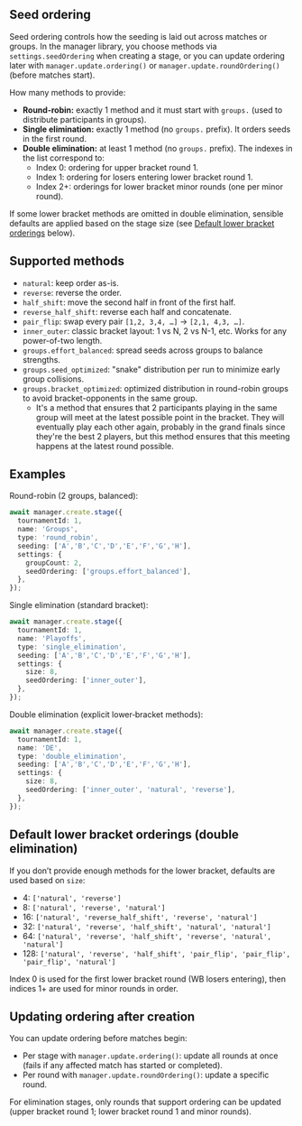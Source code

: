 ## Seed ordering

Seed ordering controls how the seeding is laid out across matches or groups. In the manager library, you choose methods via `settings.seedOrdering` when creating a stage, or you can update ordering later with `manager.update.ordering()` or `manager.update.roundOrdering()` (before matches start).

How many methods to provide:

- **Round-robin:** exactly 1 method and it must start with `groups.` (used to distribute participants in groups).
- **Single elimination:** exactly 1 method (no `groups.` prefix). It orders seeds in the first round.
- **Double elimination:** at least 1 method (no `groups.` prefix). The indexes in the list correspond to:
    - Index 0: ordering for upper bracket round 1.
    - Index 1: ordering for losers entering lower bracket round 1.
    - Index 2+: orderings for lower bracket minor rounds (one per minor round).

If some lower bracket methods are omitted in double elimination, sensible defaults are applied based on the stage size (see [Default lower bracket orderings](#default-lower-bracket-orderings-double-elimination) below).


## Supported methods

- `natural`: keep order as-is.
- `reverse`: reverse the order.
- `half_shift`: move the second half in front of the first half.
- `reverse_half_shift`: reverse each half and concatenate.
- `pair_flip`: swap every pair `[1,2, 3,4, …]` → `[2,1, 4,3, …]`.
- `inner_outer`: classic bracket layout: 1 vs N, 2 vs N-1, etc. Works for any power-of-two length.
- `groups.effort_balanced`: spread seeds across groups to balance strengths.
- `groups.seed_optimized`: "snake" distribution per run to minimize early group collisions.
- `groups.bracket_optimized`: optimized distribution in round-robin groups to avoid bracket-opponents in the same group.
    - It's a method that ensures that 2 participants playing in the same group will meet at the latest possible point in the bracket.
      They will eventually play each other again, probably in the grand finals since they're the best 2 players,
      but this method ensures that this meeting happens at the latest round possible.


## Examples

Round-robin (2 groups, balanced):

```ts
await manager.create.stage({
  tournamentId: 1,
  name: 'Groups',
  type: 'round_robin',
  seeding: ['A','B','C','D','E','F','G','H'],
  settings: {
    groupCount: 2,
    seedOrdering: ['groups.effort_balanced'],
  },
});
```

Single elimination (standard bracket):

```ts
await manager.create.stage({
  tournamentId: 1,
  name: 'Playoffs',
  type: 'single_elimination',
  seeding: ['A','B','C','D','E','F','G','H'],
  settings: {
    size: 8,
    seedOrdering: ['inner_outer'],
  },
});
```

Double elimination (explicit lower‑bracket methods):

```ts
await manager.create.stage({
  tournamentId: 1,
  name: 'DE',
  type: 'double_elimination',
  seeding: ['A','B','C','D','E','F','G','H'],
  settings: {
    size: 8,
    seedOrdering: ['inner_outer', 'natural', 'reverse'],
  },
});
```


## Default lower bracket orderings (double elimination)

If you don’t provide enough methods for the lower bracket, defaults are used based on `size`:

- 4: `['natural', 'reverse']`
- 8: `['natural', 'reverse', 'natural']`
- 16: `['natural', 'reverse_half_shift', 'reverse', 'natural']`
- 32: `['natural', 'reverse', 'half_shift', 'natural', 'natural']`
- 64: `['natural', 'reverse', 'half_shift', 'reverse', 'natural', 'natural']`
- 128: `['natural', 'reverse', 'half_shift', 'pair_flip', 'pair_flip', 'pair_flip', 'natural']`

Index 0 is used for the first lower bracket round (WB losers entering), then indices 1+ are used for minor rounds in order.


## Updating ordering after creation

You can update ordering before matches begin:

- Per stage with `manager.update.ordering()`: update all rounds at once (fails if any affected match has started or completed).
- Per round with `manager.update.roundOrdering()`: update a specific round.

For elimination stages, only rounds that support ordering can be updated (upper bracket round 1; lower bracket round 1 and minor rounds).